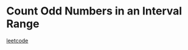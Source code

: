 Count Odd Numbers in an Interval Range
======================================
[leetcode](https://leetcode.com/problems/count-odd-numbers-in-an-interval-range)
